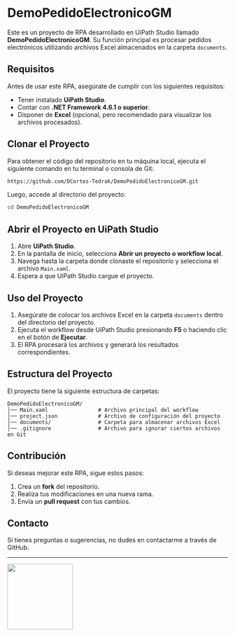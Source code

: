 # DemoPedidoElectronicoGM

Este es un proyecto de RPA desarrollado en UiPath Studio llamado **DemoPedidoElectronicoGM**. Su función principal es procesar pedidos electrónicos utilizando archivos Excel almacenados en la carpeta `documents`.

## Requisitos

Antes de usar este RPA, asegúrate de cumplir con los siguientes requisitos:

- Tener instalado **UiPath Studio**.
- Contar con **.NET Framework 4.6.1 o superior**.
- Disponer de **Excel** (opcional, pero recomendado para visualizar los archivos procesados).

## Clonar el Proyecto

Para obtener el código del repositorio en tu máquina local, ejecuta el siguiente comando en tu terminal o consola de Git:

```sh
https://github.com/DCortes-Tedrak/DemoPedidoElectronicoGM.git
```

Luego, accede al directorio del proyecto:

```sh
cd DemoPedidoElectronicoGM
```

## Abrir el Proyecto en UiPath Studio

1. Abre **UiPath Studio**.
2. En la pantalla de inicio, selecciona **Abrir un proyecto o workflow local**.
3. Navega hasta la carpeta donde clonaste el repositorio y selecciona el archivo `Main.xaml`.
4. Espera a que UiPath Studio cargue el proyecto.

## Uso del Proyecto

1. Asegúrate de colocar los archivos Excel en la carpeta `documents` dentro del directorio del proyecto.
2. Ejecuta el workflow desde UiPath Studio presionando **F5** o haciendo clic en el botón de **Ejecutar**.
3. El RPA procesará los archivos y generará los resultados correspondientes.

## Estructura del Proyecto

El proyecto tiene la siguiente estructura de carpetas:

```
DemoPedidoElectronicoGM/
│── Main.xaml                # Archivo principal del workflow
│── project.json             # Archivo de configuración del proyecto
│── documents/               # Carpeta para almacenar archivos Excel
│── .gitignore               # Archivo para ignorar ciertos archivos en Git
```

## Contribución

Si deseas mejorar este RPA, sigue estos pasos:

1. Crea un **fork** del repositorio.
2. Realiza tus modificaciones en una nueva rama.
3. Envía un **pull request** con tus cambios.

## Contacto

Si tienes preguntas o sugerencias, no dudes en contactarme a través de GitHub.
<hr>
<img src="https://tedrak.com.mx/assets/img/TEDRAK_sin%20fondo.png" width="150">


